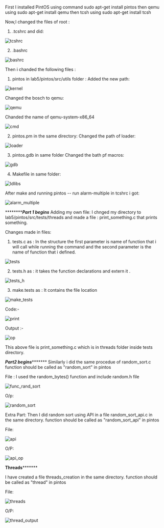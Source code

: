 First I installed PintOS using command sudo apt-get install pintos
then qemu using sudo apt-get install qemu
then tcsh using sudo apt-get install tcsh

Now,I changed the files of root :
1) .tcshrc and did:

![tcshrc](/uploads/fa6a6e09938a70a2ec0eda252603d79b/tcshrc.png)


2) .bashrc

![bashrc](/uploads/94242662b515520dcced35bdcd79f6f3/bashrc.png)

Then i chanded the following files :
1) pintos in lab5/pintos/src/utils folder :
Added the new path:


![kernel](/uploads/13859e4bb46a12fa7939fb0aca14d8cc/kernel.png)


Changed the bosch to qemu:


![qemu](/uploads/ea6e96cd5a9a1b8d68f1abdd91864aa4/qemu.png)


Chanded the name of qemu-system-x86_64


![cmd](/uploads/fbb5af73a36769f27d3cba5e2c513fd8/cmd.png)


2) pintos.pm in the same directory:
Changed the path of loader: 


![loader](/uploads/ff96aba935ab56ba048bb8a62edfc9c7/loader.png)


3) pintos.gdb in same folder
Changed the bath pf macros:


![gdb](/uploads/13bc4e90285c73c9fd03a5d4402de0ab/gdb.png)


4) Makefile in same folder:


![ldlibs](/uploads/517b5e91093d44f11019c9e22266a076/ldlibs.png)

After make and running pintos -- run alarm-multiple in tcshrc i got:

![alarm_multiple](/uploads/fa62dd1fd5ea59b5281f805f372ed2d8/alarm_multiple.png)

*****************************************Part 1 begins*********************************
Adding my own file:
I chnged my directory to lab5/pintos/src/tests/threads
and made a file : print_something.c that prints something.

Changes made in files:

1) tests.c as :
In the structure the first parameter is name of function that i will call while running the command and the second parameter is the name of function that i defined.

![tests](/uploads/5da933d667f335e9a75f4659135668c4/tests.png)

2) tests.h as :
it takes the function declarations and extern it .

![tests_h](/uploads/96a6641c277ab0a45f80c8fa9a3710e1/tests_h.png)

3) make.tests as :
It contains the file location

![make_tests](/uploads/216623bf5070da27fb8a4202d8382576/make_tests.png)

Code:-

![print](/uploads/0acd3bcd139d1a8ab1e27d240ce5a381/print.png)

Output :-

![op](/uploads/89117aa49e9f030aa3ce0acf728d5450/op.png)

This above file is print_something.c which is in threads folder inside tests directory.

*******************Part2 begins**************************
Similarly i did the same procedue of random_sort.c
function should be called as "random_sort" in pintos

File : I used the random_bytes() function and include random.h file

![func_rand_sort](/uploads/fdffa1cdccd6128a01dcf5e1ebb36bc2/func_rand_sort.png)

O/p:

![random_sort](/uploads/3918ee38d6b3c2fe5f4f57684a8abe88/random_sort.png)

Extra Part:
Then I did random sort using API in a file random_sort_api.c in the same directory.
function should be called as "random_sort_api" in pintos

File:

![api](/uploads/a9d0f6d781bf14d089f58589a2f2a3e3/api.png)


O/P:

![api_op](/uploads/2f54238fb49a34e2f3697c11cca77e7f/api_op.png)

**************************Threads*********************************

I have created a file threads_creation in the same directory.
function should be called as "thread" in pintos

File:


![threads](/uploads/ad7123340054060f293f03136b563a97/threads.png)


O/P:

![thread_output](/uploads/da0553dcaaf37d1790b079612d2712b9/thread_output.png)




